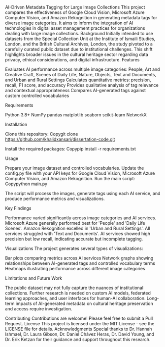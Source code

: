 AI-Driven Metadata Tagging for Large Image Collections
This project compares the effectiveness of Google Cloud Vision, Microsoft Azure Computer Vision, and Amazon Rekognition in generating metadata tags for diverse image categories. It aims to inform the integration of AI technologies in digital asset management practices for organizations dealing with large image collections.
Background
Initially intended to use datasets from the Special Collection Unit at the Institute of Ismaili Studies, London, and the British Cultural Archives, London, the study pivoted to a carefully curated public dataset due to institutional challenges. This shift highlights broader issues in the cultural heritage sector regarding data privacy, ethical considerations, and digital infrastructure.
Features

Evaluates AI performance across multiple image categories: People, Art and Creative Craft, Scenes of Daily Life, Nature, Objects, Text and Documents, and Urban and Rural Settings
Calculates quantitative metrics: precision, recall, F1 score, and accuracy
Provides qualitative analysis of tag relevance and contextual appropriateness
Compares AI-generated tags against custom controlled vocabularies

Requirements

Python 3.8+
NumPy
pandas
matplotlib
seaborn
scikit-learn
NetworkX

Installation

Clone this repository:
Copygit clone https://github.com/khalidxansari/dissertation-code.git

Install the required packages:
Copypip install -r requirements.txt


Usage

Prepare your image dataset and controlled vocabularies.
Update the config.py file with your API keys for Google Cloud Vision, Microsoft Azure Computer Vision, and Amazon Rekognition.
Run the main script:
Copypython main.py

The script will process the images, generate tags using each AI service, and produce performance metrics and visualizations.

Key Findings

Performance varied significantly across image categories and AI services.
Microsoft Azure generally performed best for 'People' and 'Daily Life Scenes'.
Amazon Rekognition excelled in 'Urban and Rural Settings'.
All services struggled with 'Text and Documents'.
AI services showed high precision but low recall, indicating accurate but incomplete tagging.

Visualizations
The project generates several types of visualizations:

Bar plots comparing metrics across AI services
Network graphs showing relationships between AI-generated tags and controlled vocabulary terms
Heatmaps illustrating performance across different image categories

Limitations and Future Work

The public dataset may not fully capture the nuances of institutional collections.
Further research is needed on custom AI models, federated learning approaches, and user interfaces for human-AI collaboration.
Long-term impacts of AI-generated metadata on cultural heritage preservation and access require investigation.

Contributing
Contributions are welcome! Please feel free to submit a Pull Request.
License
This project is licensed under the MIT License - see the LICENSE file for details.
Acknowledgments
Special thanks to Dr. Hannah Ishmael, Dr. Laura Gibson, Dr. Daniel Chávez Heras, Dr. David Young, and Dr. Erik Ketzan for their guidance and support throughout this research.
